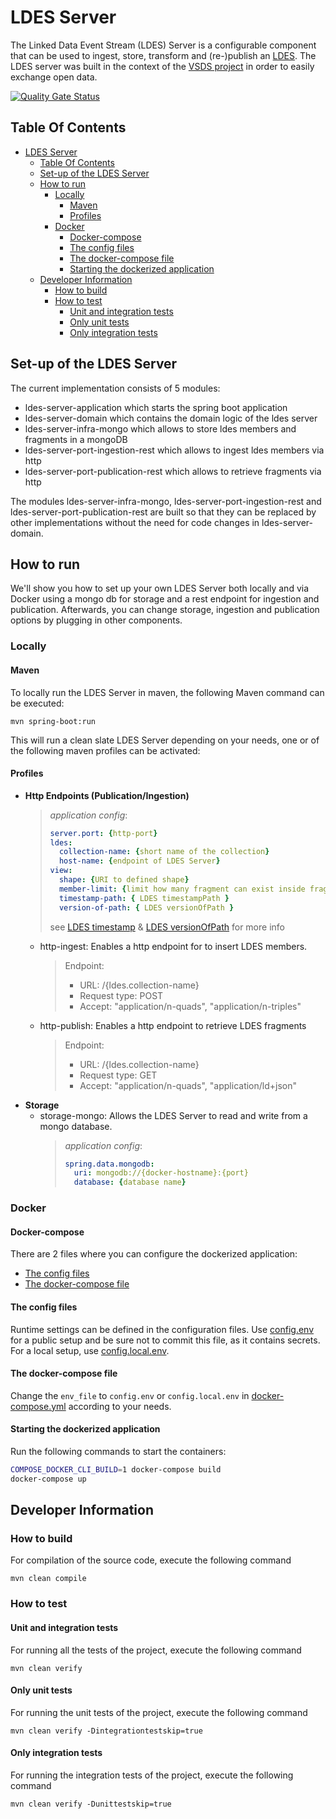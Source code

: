 # LDES Server

The Linked Data Event Stream (LDES) Server is a configurable component that can be used to ingest, store, transform and (re-)publish an [LDES](https://semiceu.github.io/LinkedDataEventStreams/).
The LDES server was built in the context of the [VSDS project](https://vlaamseoverheid.atlassian.net/wiki/spaces/VSDSSTART/overview) in order to easily exchange open data.  

[![Quality Gate Status](https://sonarcloud.io/api/project_badges/measure?project=Informatievlaanderen_VSDS-LDESServer4J&metric=alert_status)](https://sonarcloud.io/summary/new_code?id=Informatievlaanderen_VSDS-LDESServer4J)

## Table Of Contents

- [LDES Server](#ldes-server)
  * [Table Of Contents](#table-of-contents)
  * [Set-up of the LDES Server](#set-up-of-the-ldes-server)
  * [How to run](#how-to-run)
    + [Locally](#locally)
      - [Maven](#maven)
      - [Profiles](#profiles)
    + [Docker](#docker)
      - [Docker-compose](#docker-compose)
      - [The config files](#the-config-files)
      - [The docker-compose file](#the-docker-compose-file)
      - [Starting the dockerized application](#starting-the-dockerized-application)
  * [Developer Information](#developer-information)
    + [How to build](#how-to-build)
    + [How to test](#how-to-test)
      - [Unit and integration tests](#unit-and-integration-tests)
      - [Only unit tests](#only-unit-tests)
      - [Only integration tests](#only-integration-tests)

## Set-up of the LDES Server

The current implementation consists of 5 modules:
- ldes-server-application which starts the spring boot application
- ldes-server-domain which contains the domain logic of the ldes server
- ldes-server-infra-mongo which allows to store ldes members and fragments in a mongoDB
- ldes-server-port-ingestion-rest which allows to ingest ldes members via http
- ldes-server-port-publication-rest which allows to retrieve fragments via http

The modules ldes-server-infra-mongo, ldes-server-port-ingestion-rest and ldes-server-port-publication-rest are built so that they can be replaced by other implementations without the need for code changes in ldes-server-domain.

## How to run
We'll show you how to set up your own LDES Server both locally and via Docker using a mongo db for storage and a rest endpoint for ingestion and publication.
Afterwards, you can change storage, ingestion and publication options by plugging in other components.

### Locally

#### Maven

To locally run the LDES Server in maven, the following Maven command can be executed:

```mvn
mvn spring-boot:run
```

This will run a clean slate LDES Server depending on your needs, one or of the following maven profiles can be activated:

#### Profiles

- **Http Endpoints (Publication/Ingestion)**
    > _application config_:
    > ```yaml
    > server.port: {http-port}
    > ldes:
    >   collection-name: {short name of the collection}
    >   host-name: {endpoint of LDES Server}
    > view:
    >   shape: {URI to defined shape}
    >   member-limit: {limit how many fragment can exist inside fragment}
    >   timestamp-path: { LDES timestampPath }
    >   version-of-path: { LDES versionOfPath }
    > ```
    > see [LDES timestamp](https://w3id.org/ldes#timestampPath) & [LDES versionOfPath](https://w3id.org/ldes#versionOfPath) for more info
  - http-ingest: Enables a http endpoint for to insert LDES members.
    > Endpoint:
    > - URL: /{ldes.collection-name}
    > - Request type: POST
    > - Accept: "application/n-quads", "application/n-triples"
  - http-publish: Enables a http endpoint to retrieve LDES fragments
    > Endpoint:
    > - URL: /{ldes.collection-name}
    > - Request type: GET
    > - Accept: "application/n-quads", "application/ld+json"
- **Storage**
  - storage-mongo: Allows the LDES Server to read and write from a mongo database.
    > _application config_:
    > ```yaml
    > spring.data.mongodb:
    >   uri: mongodb://{docker-hostname}:{port}
    >   database: {database name} 
    > ```

### Docker

#### Docker-compose

There are 2 files where you can configure the dockerized application:
- [The config files](#the-config-files)
- [The docker-compose file](#the-docker-compose-file)

#### The config files

Runtime settings can be defined in the configuration files. Use [config.env](docker-compose/config.env) for a public setup and be sure not to commit this file, as it contains secrets. For a local setup, use [config.local.env](docker-compose/config.local.env).

#### The docker-compose file

Change the `env_file` to `config.env` or `config.local.env` in [docker-compose.yml](docker-compose.yml) according to your needs.

#### Starting the dockerized application

Run the following commands to start the containers:

```bash
COMPOSE_DOCKER_CLI_BUILD=1 docker-compose build
docker-compose up
```

## Developer Information

### How to build

For compilation of the source code, execute the following command

```
mvn clean compile
```

### How to test

#### Unit and integration tests

For running all the tests of the project, execute the following command

```
mvn clean verify
```

#### Only unit tests

For running the unit tests of the project, execute the following command

```
mvn clean verify -Dintegrationtestskip=true
```

#### Only integration tests

For running the integration tests of the project, execute the following command

```
mvn clean verify -Dunittestskip=true
```